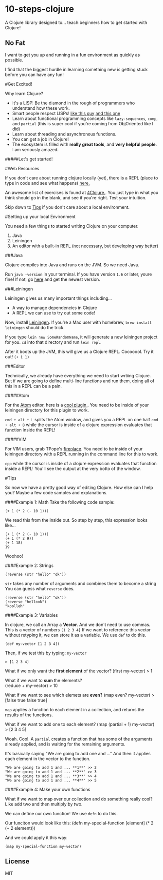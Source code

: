 # 10-steps-clojure

A Clojure library designed to... teach beginners how to get started with Clojure! 

## No Fat

I want to get you up and running in a fun environment as quickly as possible.

I find that the biggest hurdle in learning something new is getting stuck before you can have any fun!

#Get Excited!

Why learn Clojure?

  * It's a LISP! Be the diamond in the rough of programmers who understand how these work.
  * Smart people respect LISPs! [like this guy](http://www.paulgraham.com/avg.html) [and this one](http://blog.bigml.com/2013/06/21/clojure-based-machine-learning/)
  * Learn about functional programming concepts like `lazy-sequences`, `comp`, and `partial` (this is super cool if you're coming from ObjOriented like I did)
  * Learn about threading and asynchronous functions.
  * You can get a job in Clojure!
  * The ecosystem is filled with **really great tools**, and **very helpful people**. I am seriously amazed.


#####Let's get started!

#Web Resources

If you don't care about running clojure locally (yet), there is a REPL (place to type in code and see what happens) [here.](http://www.tryclj.com/)

An awesome list of exercises is found at [4Clojure.](http://www.4clojure.com/problems). You just type in what you think should go in the blank, and see if you're right. Test your intuition.

Skip down to [Tips](#tips) if you don't care about a local environment.

#Setting up your local Environment

You need a few things to started writing Clojure on your computer.

  1. Java
  2. Leiningen
  3. An editor with a built-in REPL (not necessary, but developing way better)

###Java

Clojure compiles into Java and runs on the JVM. So we need Java.

Run `java -version` in your terminal. If you have version `1.6` or later, youre fine! If not, go [here](http://www.oracle.com/technetwork/java/javase/downloads/jdk8-downloads-2133151.html) and get the newest version.

###Leiningen

Leiningen gives us many important things including...

  * A way to manage dependencies in Clojure
  * A REPL we can use to try out some code!

Now, install [Leiningen](http://leiningen.org/). If you're a Mac user with homebrew, `brew install leiningen` should do the trick.

If you type `lein new SomeRandomName`, it will generate a new leiningen project for you. `cd` into that directory and run `lein repl`.

After it boots up the JVM, this will give us a Clojure REPL. Cooooool. Try it out! `(+ 1 1)`

###Editor

Technically, we already have everything we need to start wrtiing Clojure. But if we are going to define multi-line functions and run them, doing all of this in a REPL can be a pain.

#####Atom

For the [Atom](https://atom.io/) editor, here is a [ cool plugin ](https://atom.io/packages/proto-repl). You need to be inside of your leiningen directory for this plugin to work.

`cmd + alt + L` splits the Atom window, and gives you a REPL on one half
`cmd + alt + B` while the cursor is inside of a clojure expression evaluates that function inside the REPL! 

#####VIM

For VIM users, grab TPope's [fireplace](https://github.com/tpope/vim-fireplace). You need to be inside of your leiningen directory with a REPL running in the command line for this to work.

`cpp` while the cursor is inside of a clojure expression evaluates that function inside a REPL! You'll see the output at the very botto of the window.

#Tips

So now we have a pretty good way of editing Clojure. How else can I help you? Maybe a few code samples and explanations.


####Example 1: Math
Take the following code sample:

    (+ 1 (* 2 (- 10 1)))

We read this from the inside out. So step by step, this expression looks like...

    (+ 1 (* 2 (- 10 1)))
    (+ 1 (* 2 9))
    (+ 1 18)
    19

Woohoo!

####Example 2: Strings

    (reverse (str "hello" "ok"))

`str` takes any number of arguments and combines them to become a string
You can guess what `reverse` does.

    (reverse (str "hello" "ok"))
    (reverse "hellook")
    "koolleh"

####Example 3: Variables

In clojure, we call an Array a **Vector**. And we don't need to use commas.
This is a vector of numbers `[1 2 3 4]`
If we want to reference this vector without retyping it, we can store it as a variable.
We use `def` to do this.

    (def my-vector [1 2 3 4])

Then, if we test this by typing: `my-vector`

    > [1 2 3 4]

What if we only want the **first element** of the vector?
    (first my-vector)
    > 1 
    
What if we want to **sum** the elements?  
    (reduce + my-vector)
    > 10 

What if we want to see which elemets are **even?**
    (map even? my-vector)
    > [false true false true]

`map` applies a function to each element in a collection, and returns the results of the functions.

What if we want to add one to each element?
    (map (partial + 1) my-vector)
    > [2 3 4 5]

Woah. Cool. A `partial` creates a function that has some of the arguments already applied, and is waiting for the remaining arguments.

It's basically saying "We are going to add one and ..." And then it applies each element in the vector to the function.

    "We are going to add 1 and ... **1**" >> 2
    "We are going to add 1 and ... **2**" >> 3
    "We are going to add 1 and ... **3**" >> 4
    "We are going to add 1 and ... **4**" >> 5
    
  
####Example 4: Make your own functions

What if we want to map over our collection and do something really cool? Like add two and then multiply by two.

We can define our own function! We use `defn` to do this.

Our funciton would look like this:
    (defn my-special-function [element] (* 2 (+ 2 element)))

And we could apply it this way:
    
    (map my-special-function my-vector)
    

## License
MIT


